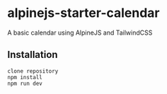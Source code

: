 # alpinejs-starter-calendar
A basic calendar using AlpineJS and TailwindCSS

## Installation

```
clone repository
npm install
npm run dev
```
